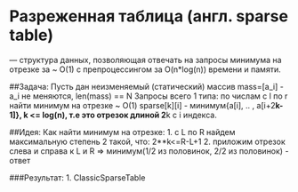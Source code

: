 # Разреженная таблица (англ. sparse table)
— структура данных, позволяющая отвечать на запросы минимума на отрезке за ~ O(1) 
с препроцессингом за O(n*log(n)) времени и памяти.

##Задача:
      Пусть дан неизменяемый (статический) массив mass=[a_i] - a_i не меняются, len(mass) == N
      Запросы всего 1 типа: по числам с l по r найти минимум на отрезке  ~ O(1)
      sparse[k][i] - минимум{a[i], .. , a[i+2**k-1]}, k <= log(n), т.е это отрезок длиной 2**k с i индекса.
      
##Идея:
      Как найти минимум на отрезке:
            1. с L по R найдем максимальную степень 2 такой, что: 2**k<=R-L+1
            2. приложим отрезок слева и справа к L и R
                  => минимум(1/2 из половинок, 2/2 из половинок) - ответ

###Результат:
    1. ClassicSparseTable